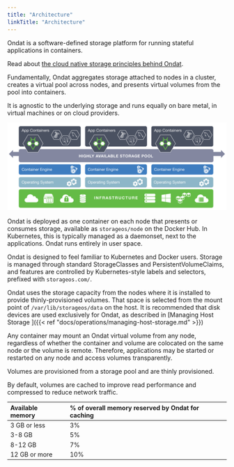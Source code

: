 ```yaml
---
title: "Architecture"
linkTitle: "Architecture"
---
```


Ondat is a software-defined storage platform for running stateful
applications in containers.

Read about [the cloud native storage principles behind
Ondat](https://storageos.com/storageos-cloud-native-storage).

Fundamentally, Ondat aggregates storage attached to nodes in a cluster,
creates a virtual pool across nodes, and presents virtual volumes from the pool
into containers.

It is agnostic to the underlying storage and runs equally on
bare metal, in virtual machines or on cloud providers.

![Ondat architecture](/images/docs/concepts/storageos-cluster.png)

Ondat is deployed as one container on each node that presents or consumes
storage, available as `storageos/node` on the Docker Hub. In Kubernetes,
this is typically managed as a daemonset, next
to the applications. Ondat runs entirely in user space.

Ondat is designed to feel familiar to Kubernetes and Docker users. Storage
is managed through standard StorageClasses and PersistentVolumeClaims, and
features are controlled by Kubernetes-style labels and selectors, prefixed with
`storageos.com/`.


Ondat uses the storage capacity from the nodes where it is installed to
provide thinly-provisioned volumes. That space is selected from the mount point
of `/var/lib/storageos/data` on the host. It is recommended that disk devices
are used exclusively for Ondat, as described in [Managing Host Storage
]({{< ref "docs/operations/managing-host-storage.md" >}})

Any container may mount an Ondat virtual volume from any node, regardless of
whether the container and volume are colocated on the same node or the volume is
remote. Therefore, applications may be started or restarted on any node and
access volumes transparently.

Volumes are provisioned from a storage pool and are thinly provisioned.

By default, volumes are cached to improve read performance and compressed to
reduce network traffic.

| Available memory   | % of overall memory reserved by Ondat for caching |
|:-------------------|:---------------------|
| 3 GB or less       | 3%                   |
| 3-8 GB             | 5%                   |
| 8-12 GB            | 7%                   |
| 12 GB or more      | 10%                  |




